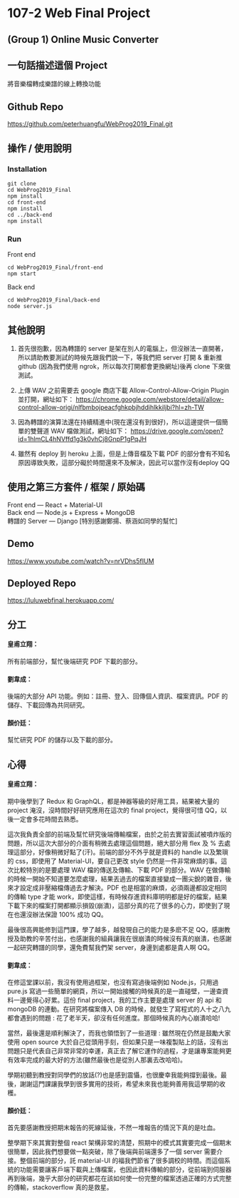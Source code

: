 # 107-2 Web Final Project
## (Group 1) Online Music Converter

## 一句話描述這個 Project
將音樂檔轉成樂譜的線上轉換功能

## Github Repo
https://github.com/peterhuangfu/WebProg2019_Final.git

## 操作 / 使用說明
### Installation
```
git clone
cd WebProg2019_Final
npm install
cd front-end
npm install
cd ../back-end
npm install
```
### Run
Front end
```
cd WebProg2019_Final/front-end
npm start
```
Back end
```
cd WebProg2019_Final/back-end
node server.js
```

## 其他說明
1. 首先很抱歉，因為轉譜的 server 是架在別人的電腦上，但沒辦法一直開著，所以請助教要測試的時候先跟我們說一下，等我們把 server 打開 & 重新推github (因為我們使用 ngrok，所以每次打開都會更換網址)後再 clone 下來做測試。  

2. 上傳 WAV 之前需要去 google 商店下載 Allow-Control-Allow-Origin Plugin 並打開，網址如下： https://chrome.google.com/webstore/detail/allow-control-allow-origi/nlfbmbojpeacfghkpbjhddihlkkiljbi?hl=zh-TW  

3. 因為轉譜的演算法還在持續精進中(現在還沒有到很好)，所以這邊提供一個簡單的雙聲道 WAV 檔做測試，網址如下： https://drive.google.com/open?id=1hlmCL4hNVffd1g3k0vhCj8GnpP1gPqJH  

4. 雖然有 deploy 到 heroku 上面，但是上傳音檔及下載 PDF 的部分會有不知名原因導致失敗，這部分礙於時間還來不及解決，因此可以當作沒有deploy QQ  

## 使用之第三方套件 / 框架 / 原始碼
Front end — React + Material-UI  
Back end — Node.js + Express + MongoDB  
轉譜的 Server — Django [特別感謝鄭揚、蔡涵如同學的幫忙]  

## Demo
https://www.youtube.com/watch?v=nrVDhs5fIUM  

## Deployed Repo
https://luluwebfinal.herokuapp.com/  

## 分工
#### 皇甫立翔：
所有前端部分，幫忙後端研究 PDF 下載的部分。  

#### 劉韋成：
後端的大部分 API 功能。例如：註冊、登入、回傳個人資訊、檔案資訊。PDF 的儲存、下載回傳為共同研究。  

#### 顏价廷：
幫忙研究 PDF 的儲存以及下載的部分。  

## 心得
#### 皇甫立翔：
期中後學到了 Redux 和 GraphQL，都是神器等級的好用工具，結果被大量的 project 淹沒，沒時間好好研究應用在這次的 final project，覺得很可惜 QQ，以後一定會多花時間去熟悉。  

這次我負責全部的前端及幫忙研究後端傳輸檔案，由於之前去實習面試被噴炸版的問題，所以這次大部分的介面有稍微去處理這個問題，絕大部分用 flex 及 % 去處理這部分，好像稍微好點了(汗)。前端的部分不外乎就是資料的 handle 以及繁瑣的 css，即使用了 Material-UI，要自己更改 style 仍然是一件非常麻煩的事。這次比較特別的是要處理 WAV 檔的傳送及傳輸、下載 PDF 的部分。WAV 在做傳輸的時候一開始不知道要怎麼處理，結果丟過去的檔案直接變成一團尖銳的雜音，後來才設定成非壓縮檔傳過去才解決。PDF 也是相當的麻煩，必須兩邊都設定相同的傳輸 type 才能 work，即使這樣，有時候存進資料庫明明都是好的檔案，結果下載下來的檔案打開都顯示損毀(崩潰)，這部分真的花了很多的心力，即使到了現在也還沒辦法保證 100% 成功 QQ。  

  最後很高興能修到這門課，學了越多，越發現自己的能力是多麽不足 QQ，感謝教授及助教的辛苦付出，也感謝我的組員讓我在很崩潰的時候沒有真的崩潰，也感謝一起研究轉譜的同學，還免費幫我們架 server，身邊到處都是貴人啊 QQ。  

#### 劉韋成：
  在修這堂課以前，我沒有使用過框架，也沒有寫過後端例如 Node.js，只用過 pure.js 寫過一些簡單的網頁，所以一開始接觸的時候真的是一直碰壁，一邊查資料一邊覺得心好累。這份 final project，我的工作主要是處理 server 的 api 和 mongoDB 的連動。在研究將檔案傳入 DB 的時候，就發生了寫程式的人十之八九都會遇到的問題 : 花了老半天，卻沒有任何進度。那個時候真的內心崩潰哈哈!  
  
  當然，最後還是順利解決了，而我也領悟到了一些道理 : 雖然現在仍然是鼓勵大家使用 open source 大於自己從頭用手刻，但如果只是一味複製貼上的話，沒有出問題只是代表自己非常非常的幸運，真正去了解它運作的過程，才是讓專案能夠更有效率完成的最大好的方法(雖然最後也是從別人那裏去改哈哈)。  
  
  學期初聽到教授對同學們的放話(?)也是感到震懾，也很慶幸我能夠撐到最後。最後，謝謝這門課讓我學到很多實用的技術，希望未來我也能夠善用我這學期的收穫。  

#### 顏价廷：
  首先要感謝教授把期末報告的死線延後，不然一堆報告的情況下真的是吐血。  
  
  整學期下來其實對整個 react 架構非常的清楚，照期中的模式其實要完成一個期末很簡單，因此我們想要做一點突破，除了後端與前端還多了一個 server 需要介接。整個前端的部分，託 material-UI 的福我們節省了很多調校的時間。而這個系統的功能需要讓客戶端下載與上傳檔案，也因此資料傳輸的部分，從前端到伺服器再到後端，幾乎大部分的研究都花在該如何使一份完整的檔案透過正確的方式完整的傳輸，stackoverflow 真的是救星。  
